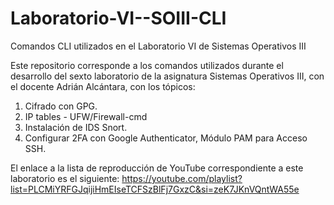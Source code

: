 # Laboratorio-VI--SOIII-CLI
Comandos CLI utilizados en el Laboratorio VI de Sistemas Operativos III

Este repositorio corresponde a los comandos utilizados durante el desarrollo del sexto laboratorio de la asignatura Sistemas Operativos III, con el docente Adrián Alcántara, con los tópicos:

1. Cifrado con GPG.
2.  IP tables - UFW/Firewall-cmd
3.  Instalación de IDS Snort.
4.  Configurar 2FA con Google Authenticator, Módulo PAM para Acceso SSH.

El enlace a la lista de reproducción de YouTube correspondiente a este laboratorio es el siguiente: 
https://youtube.com/playlist?list=PLCMiYRFGJqijiHmEIseTCFSzBlFj7GxzC&si=zeK7JKnVQntWA55e
